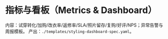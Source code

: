 # 指标与看板（Metrics & Dashboard）

内容：试穿转化/加购/改衣率/返修率/SLA/照片留存/复购/好评/NPS；异常告警与周报模板。
产出：`./templates/styling-dashboard-spec.yaml`。
